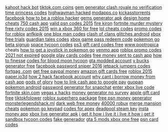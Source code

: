 <a href="https://lookerstudio.google.com/reporting/2c24ef0e-0992-4b7e-a4b6-569e9493e798/page/DjD">kahoot hack bot</a>
<a href="https://lookerstudio.google.com/reporting/0655d137-3af0-4720-b4ee-84993515a8c3/page/OD2AD">tiktok.com coins</a>
<a href="https://lookerstudio.google.com/reporting/ff2b402f-edfb-4f35-b31e-1ae9b46ecd44/page/DjD">gem generator clash royale no verification</a>
<a href="https://lookerstudio.google.com/reporting/2e7146b4-5569-4019-a667-0394dbbc4c61/page/DjD">time princess codes</a>
<a href="https://lookerstudio.google.com/reporting/24f14176-4a7f-4949-a489-c037fe5a8bef/page/DjD">highwayman hacked</a>
<a href="https://lookerstudio.google.com/reporting/252c8536-e969-4d55-9682-919e778baa81/page/DjD">modapps.co</a>
<a href="https://lookerstudio.google.com/reporting/27b51c8d-1a31-43e3-926b-de1ec58fe976/page/DjD">kickasstorrents facebook</a>
<a href="https://lookerstudio.google.com/reporting/e8cf28bb-e119-4349-bb88-3ee36238adbf/page/DjD">how to be a roblox hacker</a>
<a href="https://lookerstudio.google.com/reporting/cafa9bb3-b799-4599-ab6e-00c56c15ce53/page/DjD">gems generator apk</a>
<a href="https://lookerstudio.google.com/s/gDo0V16JVzY">design home cheats</a>
<a href="https://lookerstudio.google.com/reporting/3489e97a-e92e-42c6-8c7b-1e3fb00f05f3/page/DjD">750 cash app</a>
<a href="https://lookerstudio.google.com/reporting/f3eae6e7-e222-4133-ab63-07d193c083c7/page/DjD">valid psn codes 2015</a>
<a href="https://lookerstudio.google.com/reporting/bacd8904-ee4a-4fc4-a497-645c8c61cdd4/page/DjD">fire kiron</a>
<a href="https://lookerstudio.google.com/reporting/fd781fd6-133f-42f9-985c-c85c772855ab/page/DjD">fortnite murder mystery</a>
<a href="https://lookerstudio.google.com/reporting/b6fc64f6-5b48-4eb5-84eb-dbcde32c5cde/page/GsoDD">free rixty codes 2015</a>
<a href="https://lookerstudio.google.com/reporting/757d18a2-9a1e-4766-89fb-5005c338a1fd/page/DjD">win a xbox 360 for free</a>
<a href="https://lookerstudio.google.com/s/vtgHb9_f80o">lol cheats codes</a>
<a href="https://lookerstudio.google.com/reporting/045dd725-4a5e-4c35-abe1-4a2be5b0b497/page/DjD">promo codes for roblox</a>
<a href="https://lookerstudio.google.com/reporting/695db85b-e776-4e1c-a967-23684081eff5/page/KloDD">anfkjpjk</a>
<a href="https://lookerstudio.google.com/reporting/ddea6d63-dbda-4226-ae63-dbb46c4624f3/page/DjD">one blox man codes</a>
<a href="https://lookerstudio.google.com/reporting/253d9c71-1e62-4e30-8918-04d875bb71aa/page/DjD">clash of clans glitches android</a>
<a href="https://lookerstudio.google.com/reporting/4813d0ff-b4e0-43eb-9c1c-7d0f47acc599/page/DjD">xbox free trials</a>
<a href="https://lookerstudio.google.com/reporting/2ec1ec83-7797-4baa-900c-3652d52885b5/page/DjD">guardian tales codes</a>
<a href="https://lookerstudio.google.com/reporting/4e93605a-feee-4a4c-bc8b-8836ec42b85c/page/DjD">xbox game pass redeem code</a>
<a href="https://lookerstudio.google.com/reporting/2ddccb5a-aee8-4d36-a8f2-1213bb7c0f8e/page/DjD">pokemon go beta signup</a>
<a href="https://lookerstudio.google.com/reporting/21bd8883-67ce-4330-b847-e0c48c524338/page/DjD">space tycoon codes</a>
<a href="https://lookerstudio.google.com/reporting/78f5502b-22bd-483b-89cd-5c45c314583e/page/DjD">ps3 gift card codes free</a>
<a href="https://lookerstudio.google.com/reporting/310f9a58-2edb-4033-b7f2-4b3be6811297?s=vs-dvaA4oPE">www.poptropica cheats</a>
<a href="https://lookerstudio.google.com/reporting/2359e802-58b7-4042-81b0-f47876f81ce1/page/DjD">how to get a joystick in pokemon go</a>
<a href="https://lookerstudio.google.com/reporting/72c5774d-b97c-4a5d-ac45-547d4979078f/page/QPT9C">venmo app</a>
<a href="https://lookerstudio.google.com/reporting/19ccbc27-bb6f-4ace-90f6-f34823759636/page/DjD">roblox promo codes 2021 not expired</a>
<a href="https://lookerstudio.google.com/reporting/21e92d28-46b4-45a0-854e-5e74355691c0/page/DjD">google play cards codes</a>
<a href="https://lookerstudio.google.com/s/pkkl4sWb_w8">free money sent to cash app</a>
<a href="https://lookerstudio.google.com/reporting/56a03ade-7d04-450b-9c59-e4b2832d43f9/page/DjD">how to finesse</a>
<a href="https://lookerstudio.google.com/reporting/aaf6ffc0-5203-4306-b095-f8a7dc0594d3/page/DjD">codes for blood moon tycoon</a>
<a href="https://lookerstudio.google.com/reporting/0a3b0e9c-db9b-4bf5-bf78-97ace8102bb5?s=pcUZ1i4GtdU">gta modded account</a>
<a href="https://lookerstudio.google.com/reporting/e3d997fe-7072-49bf-a55f-52ca5f51b000/page/DjD">v bucks generator free</a>
<a href="https://lookerstudio.google.com/reporting/5e9cf6b6-e753-48f2-afb7-d86051766ce7/page/DjD">facebook password sniper 2016</a>
<a href="https://lookerstudio.google.com/reporting/7fd062f0-212d-4f46-90de-2f130c10ea18/page/DjD">jetpack jumpers codes</a>
<a href="https://lookerstudio.google.com/reporting/091acf3a-e50a-4a5c-a1a2-fd70b5cdea4a/page/DjD">fortgag .com</a>
<a href="https://lookerstudio.google.com/reporting/0286d0a0-eb72-43aa-aa70-9c3d69e0edb9/page/WqoDD">get free paypal money</a>
<a href="https://lookerstudio.google.com/reporting/1f3f9257-5e8b-42e8-a969-06394850b38a/page/DjD">amazon gift cards free</a>
<a href="https://lookerstudio.google.com/reporting/15d4022c-5ca3-449a-a0a0-fb4ce80bd0a2/page/DjD">roblox 2015</a>
<a href="https://lookerstudio.google.com/s/tZnTec5xtks">paper.io3d</a>
<a href="https://lookerstudio.google.com/reporting/92e09bb0-d017-4771-b566-c70387b63fef/page/DjD">how 2 hack facebook account</a>
<a href="https://lookerstudio.google.com/reporting/3eb1e2f2-b7b2-4c7e-87bc-2c620516e64f/page/kqfAD">why cant i borrow money from cash app</a>
<a href="https://lookerstudio.google.com/reporting/4fd47b2c-2f56-4326-b25f-8579bf0739b8/page/DjD">gods of glory</a>
<a href="https://lookerstudio.google.com/reporting/ae239cc2-e6d2-469b-8328-684b247d1d33/page/DjD">how to link cash app to google pay</a>
<a href="https://lookerstudio.google.com/reporting/3afe8964-98de-4e66-b7c3-c8b5c2703971/page/DjD">guopan pokemon android</a>
<a href="https://lookerstudio.google.com/reporting/096b9b00-d7b5-4edd-9183-8b54d05bb241/page/DjD">password generator for snapchat</a>
<a href="https://lookerstudio.google.com/reporting/28333d4b-dfa1-4430-86ed-71902ed61e8f/page/DjD">enter xbox live code</a>
<a href="https://lookerstudio.google.com/reporting/bc48c439-81ee-4817-9535-1b943dc34f78/page/DjD">fortnite skin.com</a>
<a href="https://lookerstudio.google.com/reporting/12db7326-ad96-42b7-aa7b-ab1e795eda33/page/INgDD">vegas x hacks</a>
<a href="https://lookerstudio.google.com/reporting/81b75bec-ee36-4a5b-8d08-ac2af698e4ee/page/DjD">money generator no survey</a>
<a href="https://lookerstudio.google.com/reporting/82777332-e5a2-4819-8fd8-00f103e297cb/page/srWED">apple gift card free</a>
<a href="https://lookerstudio.google.com/reporting/f06557e3-9c01-4865-ae81-23c7cabbd1e1/page/DjD">tiktokfolower</a>
<a href="https://lookerstudio.google.com/reporting/814240a3-6177-439b-b4d6-696340590cee/page/DjD">roblox superhero package</a>
<a href="https://lookerstudio.google.com/reporting/7962f1c1-2d3b-473a-8824-391830d8b3a1/page/DjD">free psn money generator</a>
<a href="https://lookerstudio.google.com/s/tKrZvmnWAPQ">monsterlegendshack.ml</a>
<a href="https://lookerstudio.google.com/reporting/ac4f5164-30f7-49cb-a8ff-922ed90a5e02/page/zuwAD">dark web free money</a>
<a href="https://lookerstudio.google.com/reporting/575f8688-9f52-43be-ac6c-d56a3c21c293/page/DjD">40000 robux</a>
<a href="https://lookerstudio.google.com/s/vKtwdD4BqD0">merge mansion cheats</a>
<a href="https://lookerstudio.google.com/reporting/4c241ef7-993f-4cb4-8a1f-088442b1df4f/page/DjD">pokemon go keypad</a>
<a href="https://lookerstudio.google.com/reporting/54b7ab86-d58b-4275-ad13-c6f3afc3a39b/page/DjD">codes for apex</a>
<a href="https://lookerstudio.google.com/reporting/6563d0bb-fee2-4fa8-a6a4-2c61850db9e7/page/DjD">deadpool steam key</a>
<a href="https://lookerstudio.google.com/reporting/1a918e00-003d-4fcc-a39f-dea70d2ab26d/page/DjD">insta money app</a>
<a href="https://lookerstudio.google.com/reporting/54b5a3bb-4a10-4ab6-93df-eaaa61c43510/page/DjD">xbox live generator apk</a>
<a href="https://lookerstudio.google.com/reporting/e9c335c3-5a13-477c-ab82-094406bc5134/page/DjD">i get it how i live it i live it how i get it</a>
<a href="https://lookerstudio.google.com/reporting/eea9b705-b9fb-4ea8-9ff3-657ac8eae572/page/DjD">sandbox tycoon codes</a>
<a href="https://lookerstudio.google.com/reporting/e428718f-6716-4d52-86e6-d00954dde0e7/page/OPT9C">fake generador</a>
<a href="https://lookerstudio.google.com/reporting/fb4015c2-e01a-4686-8414-ef64f9e57b4a/page/DjD">gta 5 mods xbox one free</a>
<a href="https://lookerstudio.google.com/reporting/0a55dee7-9731-4b89-bc3f-300f75bcc0d1/page/AJHED">psn card codes</a>
